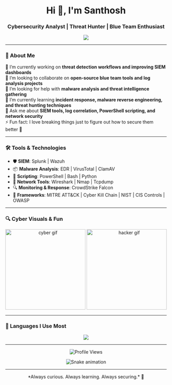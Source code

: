 <h1 align="center">Hi 👋, I'm Santhosh</h1>
<h3 align="center">Cybersecurity Analyst | Threat Hunter | Blue Team Enthusiast</h3>

<p align="center">
  <img src="https://readme-typing-svg.demolab.com?font=Fira+Code&size=22&pause=1000&color=36BCF7&vCenter=true&width=435&lines=Cybersecurity+Analyst;Threat+Hunter;Malware+Analysis+Learner;SIEM+Wizard;Blue+Team+Lover"/>
</p>

---

### 👋 About Me

🔭 I’m currently working on **threat detection workflows and improving SIEM dashboards**  
👯 I’m looking to collaborate on **open-source blue team tools and log analysis projects**  
🤝 I’m looking for help with **malware analysis and threat intelligence gathering**  
🌱 I’m currently learning **incident response, malware reverse engineering, and threat hunting techniques**  
💬 Ask me about **SIEM tools, log correlation, PowerShell scripting, and network security**  
⚡ Fun fact: I love breaking things just to figure out how to secure them better 🔐

---

### 🛠️ Tools & Technologies

- 🛡️ **SIEM**: Splunk | Wazuh  
- 📦 **Malware Analysis**: EDR | VirusTotal | ClamAV
- 🧰 **Scripting**: PowerShell | Bash | Python  
- 📡 **Network Tools**: Wireshark | Nmap | Tcpdump  
- 🔍 **Monitoring & Response**: CrowdStrike Falcon 
- 🧱 **Frameworks**: MITRE ATT&CK | Cyber Kill Chain | NIST | CIS Controls | OWASP

---

### 🔍 Cyber Visuals & Fun

<p align="center">
  <img src="https://media.giphy.com/media/f9XgHHcRJl2Og/giphy.gif" width="250" alt="cyber gif" />
  <img src="https://media.giphy.com/media/3o7aD2saalBwwftBIY/giphy.gif" width="250" alt="hacker gif" />
</p>

---

### 📌 Languages I Use Most

<p align="center">
  <img src="https://github-readme-stats.vercel.app/api/top-langs/?username=your-github-username&layout=compact&theme=radical&langs_count=6&hide=html,css&custom_title=Most%20Used%20Languages&include_all_commits=true&hide_border=true&card_width=400"/>
</p>

---

<p align="center">
  <img src="https://komarev.com/ghpvc/?username=your-github-username&label=Profile%20views&color=0e75b6&style=flat" alt="Profile Views" />
</p>

<!-- SNAKE ANIMATION SETUP -->
<!-- Make sure GitHub Actions is configured correctly for this to work -->
<p align="center">
  <img src="https://github.com/your-github-username/your-github-username/blob/output/github-contribution-grid-snake.svg" alt="Snake animation" />
</p>

---

<p align="center">*Always curious. Always learning. Always securing.* 🔐</p>
